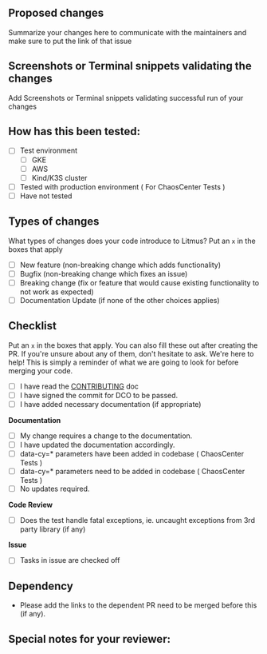 <!--  Thanks for sending a pull request!  -->

## Proposed changes

Summarize your changes here to communicate with the maintainers and make sure to put the link of that issue

## Screenshots or Terminal snippets validating the changes

Add Screenshots or Terminal snippets validating successful run of your changes

## How has this been tested:
 - [ ] Test environment
    * [ ] GKE
    * [ ] AWS
    * [ ] Kind/K3S cluster
 - [ ] Tested with production environment ( For ChaosCenter Tests )
 - [ ] Have not tested

## Types of changes

What types of changes does your code introduce to Litmus? Put an `x` in the boxes that apply
- [ ] New feature (non-breaking change which adds functionality)
- [ ] Bugfix (non-breaking change which fixes an issue)
- [ ] Breaking change (fix or feature that would cause existing functionality to not work as expected)
- [ ] Documentation Update (if none of the other choices applies)

## Checklist

Put an `x` in the boxes that apply. You can also fill these out after creating the PR. If you're unsure about any of them, don't hesitate to ask. We're here to help! This is simply a reminder of what we are going to look for before merging your code.
- [ ] I have read the [CONTRIBUTING](https://github.com/litmuschaos/litmus/blob/master/CONTRIBUTING.md) doc
- [ ] I have signed the commit for DCO to be passed.
- [ ] I have added necessary documentation (if appropriate)

**Documentation**
- [ ] My change requires a change to the documentation.
- [ ] I have updated the documentation accordingly.
- [ ] data-cy=* parameters have been added in codebase ( ChaosCenter Tests )
- [ ] data-cy=* parameters need to be added in codebase ( ChaosCenter Tests )
- [ ] No updates required.

**Code Review**
- [ ] Does the test handle fatal exceptions, ie. uncaught exceptions from 3rd party library (if any)

**Issue**
- [ ] Tasks in issue are checked off

## Dependency
- Please add the links to the dependent PR need to be merged before this (if any).

## Special notes for your reviewer:
